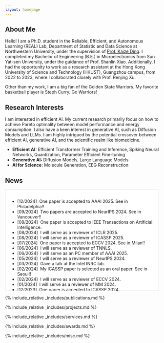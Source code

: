 ```yaml
---
layout: homepage
---
```


## About Me

Hello! I am a Ph.D. student in the Reliable, Efficient, and Autonomous Learning (REAL) Lab, Department of Statistic and Data Science at Northwestern University, under the supervision of <a href="https://kaize0409.github.io/index.html" class="u-active-none u-border-none u-btn u-button-link u-button-style u-hover-none u-none u-text-palette-1-base u-btn-5">Prof. Kaize Ding</a>. I completed my Bachelor of Engineering (B.E.) in Microelectronics from Sun Yat-sen University, under the guidance of Prof. Shanlin Xiao. Additionally, I had the opportunity to work as a research assistant at the Hong Kong University of Science and Technology (HKUST), Guangzhou campus, from 2022 to 2023, where I collaborated closely with Prof. Renjing Xu.

Other than my work, I am a big fan of the Golden State Warriors. My favorite basketball player is Steph Curry. Go Warriors!

<!-- <span style="color:red">Currently seeking summer internships for 2024!</span> -->
<!-- <b><font color="#cc0000">Currently seeking summer internships for 2024!</font></b><br> -->

## Research Interests

I am interested in efficient AI. My current research primarily focus on how to achieve Pareto optimality between model performance and energy consumption. I also have a keen interest in generative AI, such as Diffusion Models and LLMs. I am highly intrigued by the potential crossover between efficient AI, generative AI, and the scientific realm like biomedicine.

- **Efficient AI:** Efficient Transformer Training and Inference, Spiking Neural Networks, Quantization, Parameter Efficient Fine-tuning
- **Generative AI:** Diffusion Models, Large Language Models
- **AI for Science:** Molecule Generation, EEG Reconstruction

## News
<div style="height:300px; overflow-y:auto; border:1px solid #ddd; padding:15px; background-color:#ffffff;">

- [12/2024] &nbsp;One paper is accepted to AAAI 2025. See in Philadelphia!!
- [09/2024] &nbsp;Two papers are accepted to NeurIPS 2024. See in Vancouver!!
- [08/2024] &nbsp;One paper is accepted to IEEE Transactions on Artificial Intelligence.
- [08/2024] &nbsp;I will serve as a reviewer of ICLR 2025.
- [08/2024] &nbsp;I will serve as a reviewer of ICASSP 2025.
- [07/2024] &nbsp;One paper is accepted to ECCV 2024. See in Milan!!
- [06/2024] &nbsp;I will serve as a reviewer of TNNLS.
- [06/2024] &nbsp;I will serve as an PC member of AAAI 2025.
- [05/2024] &nbsp;I will serve as a reviewer of NeurIPS 2024.
- [03/2024] &nbsp;Gave a talk at the Intel INRC lab.
- [02/2024] &nbsp;My ICASSP paper is selected as an oral paper. See in Seoul!!
- [02/2024] &nbsp;I will serve as a reviewer of ECCV 2024.
- [01/2024] &nbsp;I will serve as a reviewer of MM 2024.
- [12/2023] &nbsp;One paper is accepted to ICASSP 2024.
- [11/2023] &nbsp;I will serve as a reviewer of CVPR 2024.
- [10/2023] &nbsp;One paper is accepted to WACV 2024.
- [08/2023] &nbsp;I will serve as an PC member of AAAI 2024.
- [07/2023] &nbsp;One paper is accepted to ICCV 2023.
- [06/2022] &nbsp;One paper is accepted to DSAA 2022.

</div>

{% include_relative _includes/publications.md %}

{% include_relative _includes/projects.md %}

{% include_relative _includes/services.md %}

{% include_relative _includes/awards.md %}

{% include_relative _includes/misc.md %}
